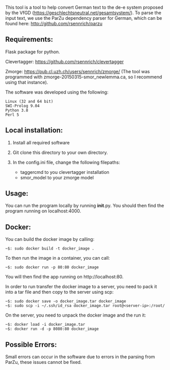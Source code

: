 
This tool is a tool to help convert German text to the de-e system proposed by the VfGD (https://geschlechtsneutral.net/gesamtsystem/).
To parse the input text, we use the ParZu dependency parser for German, which can be found here:  http://github.com/rsennrich/parzu

Requirements:
-------------
Flask package for python.

Clevertagger: https://github.com/rsennrich/clevertagger

Zmorge: https://pub.cl.uzh.ch/users/sennrich/zmorge/ (The tool was programmed with zmorge-20150315-smor_newlemma.ca, so I recommend using that instance).

The software was developed using the following:

    Linux (32 and 64 bit)
    SWI-Prolog 9.04 
    Python 3.8
    Perl 5

Local installation:
-------------------

1. Install all required software

2. Git clone this directory to your own directory.

3. In the config.ini file, change the following filepaths:
    - taggercmd to you clevertagger installation
    - smor_model to your zmorge model

Usage:
------

You can run the program locally by running __init__.py. You should then find the program running on localhost:4000.

Docker:
------

You can build the docker image by calling:
```console
~$: sudo docker build -t docker_image .
```

To then run the image in a container, you can call:
```console
~$: sudo docker run -p 80:80 docker_image
```
You will then find the app running on http://localhost:80.

In order to run transfer the docker image to a server, you need to pack it into a tar file and then copy to the server using scp:
```console
~$: sudo docker save -o docker_image.tar docker_image
~$: sudo scp -i ~/.ssh/id_rsa docker_image.tar root@<server-ip>:/root/ 
```
On the server, you need to unpack the docker image and the run it:
```console
~$: docker load -i docker_image.tar
~$: docker run -d -p 8080:80 docker_image
```


Possible Errors:
---------------
Small errors can occur in the software due to errors in the parsing from ParZu, these issues cannot be fixed.


